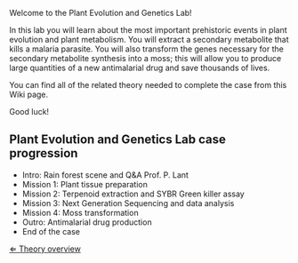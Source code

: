 Welcome to the Plant Evolution and Genetics Lab!

In this lab you will learn about the most important prehistoric events
in plant evolution and plant metabolism. You will extract a secondary
metabolite that kills a malaria parasite. You will also transform the
genes necessary for the secondary metabolite synthesis into a moss; this
will allow you to produce large quantities of a new antimalarial drug
and save thousands of lives.

You can find all of the related theory needed to complete the case from
this Wiki page.

Good luck!

Plant Evolution and Genetics Lab case progression
-------------------------------------------------

-   Intro: Rain forest scene and Q&A Prof. P. Lant
-   Mission 1: Plant tissue preparation
-   Mission 2: Terpenoid extraction and SYBR Green killer assay
-   Mission 3: Next Generation Sequencing and data analysis
-   Mission 4: Moss transformation
-   Outro: Antimalarial drug production
-   End of the case

[⇐ Theory overview](/wiki/PlantLab "wikilink")

